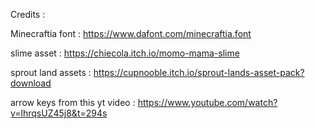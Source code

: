 Credits :

Minecraftia font : https://www.dafont.com/minecraftia.font

slime asset : https://chiecola.itch.io/momo-mama-slime

sprout land assets : https://cupnooble.itch.io/sprout-lands-asset-pack?download

arrow keys from this yt video : https://www.youtube.com/watch?v=lhrqsUZ45j8&t=294s
